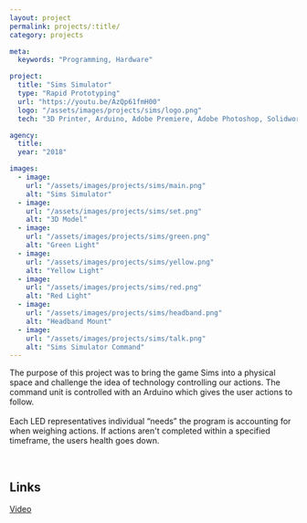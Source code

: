```yaml
---
layout: project
permalink: projects/:title/
category: projects

meta:
  keywords: "Programming, Hardware"

project:
  title: "Sims Simulator"
  type: "Rapid Prototyping"
  url: "https://youtu.be/AzQp61fmH00"
  logo: "/assets/images/projects/sims/logo.png"
  tech: "3D Printer, Arduino, Adobe Premiere, Adobe Photoshop, Solidworks"

agency:
  title: 
  year: "2018"

images:
  - image:
    url: "/assets/images/projects/sims/main.png"
    alt: "Sims Simulator"
  - image:
    url: "/assets/images/projects/sims/set.png"
    alt: "3D Model"
  - image:
    url: "/assets/images/projects/sims/green.png"
    alt: "Green Light"
  - image:
    url: "/assets/images/projects/sims/yellow.png"
    alt: "Yellow Light"
  - image:
    url: "/assets/images/projects/sims/red.png"
    alt: "Red Light"
  - image:
    url: "/assets/images/projects/sims/headband.png"
    alt: "Headband Mount"
  - image:
    url: "/assets/images/projects/sims/talk.png"
    alt: "Sims Simulator Command"
---
```

<p>
The purpose of this project was to bring the game Sims into a physical space and challenge the idea of technology controlling our actions. The command unit is controlled with an Arduino which gives the user actions to follow. <br><br>
Each LED representatives individual “needs” the program is accounting for when weighing actions. If actions aren't completed within a specified timeframe, the users health goes down. 
</p>
<br>
<h2>Links</h2> <p>
<a href="https://youtu.be/AzQp61fmH00"> Video</a>
</p>